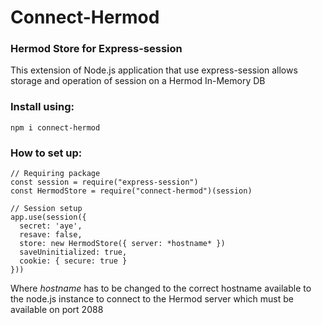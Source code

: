 # Connect-Hermod
### Hermod Store for Express-session

This extension of Node.js application that use express-session allows storage and operation of session on a Hermod In-Memory DB

### Install using:

```
npm i connect-hermod
```

### How to set up:

```
// Requiring package  
const session = require("express-session")
const HermodStore = require("connect-hermod")(session)

// Session setup  
app.use(session({
  secret: 'aye',
  resave: false,
  store: new HermodStore({ server: *hostname* })
  saveUninitialized: true,
  cookie: { secure: true }
}))
```

Where *hostname* has to be changed to the correct hostname available to the node.js instance to connect to the Hermod server which must be available on port 2088